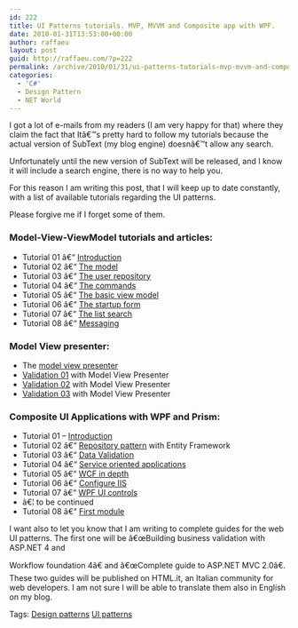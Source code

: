 ```yaml
---
id: 222
title: UI Patterns tutorials. MVP, MVVM and Composite app with WPF.
date: 2010-01-31T13:53:00+00:00
author: raffaeu
layout: post
guid: http://raffaeu.com/?p=222
permalink: /archive/2010/01/31/ui-patterns-tutorials-mvp-mvvm-and-composite-app-with-wpf.aspx
categories:
  - 'C#'
  - Design Pattern
  - NET World
---
```

I got a lot of e-mails from my readers (I am very happy for that) where they claim the fact that Itâ€™s pretty hard to follow my tutorials because the actual version of SubText (my blog engine) doesnâ€™t allow any search.

Unfortunately until the new version of SubText will be released, and I know it will include a search engine, there is no way to help you.

For this reason I am writing this post, that I will keep up to date constantly, with a list of available tutorials regarding the UI patterns.

Please forgive me if I forget some of them.

### Model-View-ViewModel tutorials and articles:

  * Tutorial 01 â€“ <a href="http://blog.raffaeu.com/archive/2009/06/03/wpf-and-vmmv-tutorial-01-introduction.aspx" target="_blank">Introduction</a> 
  * Tutorial 02 â€“ <a href="http://blog.raffaeu.com/archive/2009/06/05/wpf-and-vmmv-tutorial-02-the-model.aspx" target="_blank">The model</a> 
  * Tutorial 03 â€“ <a href="http://blog.raffaeu.com/archive/2009/06/05/wpf-and-vmmv-tutorial-03-the-user-repository.aspx" target="_blank">The user repository</a> 
  * Tutorial 04 â€“ <a href="http://blog.raffaeu.com/archive/2009/06/15/wpf-and-mvvm-tutorial-04-the-commands.aspx" target="_blank">The commands</a> 
  * Tutorial 05 â€“ <a href="http://blog.raffaeu.com/archive/2009/06/16/wpf-and-mvvm-tutorial-05-the-basic-viewmodel.aspx" target="_blank">The basic view model</a> 
  * Tutorial 06 â€“ <a href="http://blog.raffaeu.com/archive/2009/06/17/wpf-and-mvvm-tutorial-06-start-up-form.aspx" target="_blank">The startup form</a> 
  * Tutorial 07 â€“ <a href="http://blog.raffaeu.com/archive/2009/07/03/wpf-and-mvvm-tutorial-07-the-list-search.aspx" target="_blank">The list search</a> 
  * Tutorial 08 â€“ <a href="http://blog.raffaeu.com/archive/2009/08/13/wpf-and-mvvm-tutorial-08-messaging.aspx" target="_blank">Messaging</a> 

### Model View presenter:

  * The <a href="http://blog.raffaeu.com/archive/2009/12/30/the-model-view-presenter-pattern-with-.net.aspx" target="_blank">model view presenter</a> 
  * <a href="http://blog.raffaeu.com/archive/2009/03/15/ui-validation-with-the-mvp-pattern.-part01.aspx" target="_blank">Validation 01</a> with Model View Presenter 
  * <a href="http://blog.raffaeu.com/archive/2009/03/15/ui-validation-with-the-mvp-pattern.-part02.aspx" target="_blank">Validation 02</a> with Model View Presenter 
  * <a href="http://blog.raffaeu.com/archive/2009/07/15/ui-validation-with-the-mvp-pattern.-part-03.aspx" target="_blank">Validation 03</a> with Model View Presenter 

### Composite UI Applications with WPF and Prism:

  * Tutorial 01 &#8211; <a href="http://blog.raffaeu.com/archive/2009/09/20/build-enterprise-application-with-wpf-wcf-entity-framework-and-prism.aspx" target="_blank">Introduction</a> 
  * Tutorial 02 â€“ <a href="http://blog.raffaeu.com/archive/2009/10/25/build-enterprise-application-with-wpf-wcf-entity-framework-and-prism-again.aspx" target="_blank">Repository pattern</a> with Entity Framework 
  * Tutorial 03 â€“ <a href="http://blog.raffaeu.com/archive/2009/11/01/build-enterprise-application-with-wpf-wcf-entity-framework-and-prism-yet-again.aspx" target="_blank">Data Validation</a> 
  * Tutorial 04 â€“ <a href="http://blog.raffaeu.com/archive/2009/11/01/build-enterprise-application-with-wpf-wcf-entity-framework-and-prism-and-again.aspx" target="_blank">Service oriented applications</a> 
  * Tutorial 05 â€“ <a href="http://blog.raffaeu.com/archive/2009/11/08/build-enterprise-application-with-wpf-wcf-entity-framework-and-prism-once-more.aspx" target="_blank">WCF in depth</a> 
  * Tutorial 06 â€“ <a href="http://blog.raffaeu.com/archive/2009/11/08/build-enterprise-application-with-wpf-wcf-entity-framework-and-prism-to-beat-a-dead-horse.aspx" target="_blank">Configure IIS</a> 
  * Tutorial 07 â€“ <a href="http://blog.raffaeu.com/archive/2010/01/02/build-enterprise-application-with-wpf-prism-and-wcf.-tutorial-07.aspx" target="_blank">WPF UI controls</a> 
  * â€¦ to be continued 
  * Tutorial 08 â€“ <a href="http://blog.raffaeu.com/archive/2010/02/07/build-enterprise-application-with-wpf-wcf-prism-and-entity-framework.aspx" target="_blank">First module</a>

I want also to let you know that I am writing to complete guides for the web UI patterns. The first one will be â€œBuilding business validation with ASP.NET 4 and 

Workflow foundation 4â€ and â€œComplete guide to ASP.NET MVC 2.0â€. These two guides will be published on HTML.it, an Italian community for web developers. I am not sure I will be able to translate them also in English on my blog.

Tags: <a href="http://technorati.com/tag/Design patterns" rel="tag">Design patterns</a> <a href="http://technorati.com/tag/UI patterns" rel="tag">UI patterns</a>
